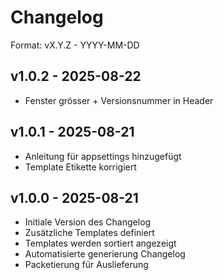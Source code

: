 ﻿# Changelog

Format: vX.Y.Z - YYYY-MM-DD

## v1.0.2 - 2025-08-22
- Fenster grösser + Versionsnummer in Header

## v1.0.1 - 2025-08-21
- Anleitung für appsettings hinzugefügt
- Template Etikette korrigiert

## v1.0.0 - 2025-08-21
- Initiale Version des Changelog
- Zusätzliche Templates definiert
- Templates werden sortiert angezeigt
- Automatisierte generierung Changelog
- Packetierung für Auslieferung











